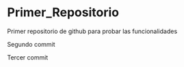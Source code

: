 # Primer_Repositorio
Primer repositorio de github para probar las funcionalidades

Segundo commit

Tercer commit

